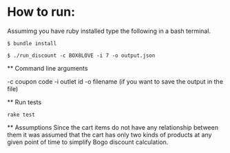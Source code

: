 How to run: 
===========
Assumimg you have ruby installed type the following in a bash terminal.

```$ bundle install```

```$ ./run_discount -c BOX8LOVE -i 7 -o output.json```

** Command line arguments

 -c coupon code
 -i outlet id
 -o filename (if you want to save the output in the file)

** Run tests

```rake test```

** Assumptions
Since the cart items do not have any relationship between them it was assumed that 
the cart has only two kinds of products at any given point of time to simplify Bogo
discount calculation. 

